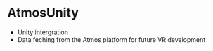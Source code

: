 # AtmosUnity
- Unity intergration 
- Data feching from the Atmos platform for future VR development
